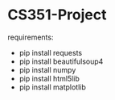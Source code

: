 # CS351-Project

requirements:

- pip install requests
- pip install beautifulsoup4
- pip install numpy
- pip install html5lib
- pip install matplotlib
